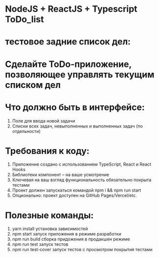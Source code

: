 # NodeJS + ReactJS + Typescript    ToDo_list 

# тестовое задние список дел:
# Сделайте ToDo-приложение, позволяющее управлять текущим списком дел 
# Что должно быть в интерфейсе:
1. Поле для ввода новой задачи
2. Списки всех задач, невыполненных и выполненных задач (по отдельности)

# Требования к коду:
1. Приложение создано с использованием TypeScript, React и React Hooks
2. Библиотеки компонент – на ваше усмотрение
3. Ключевая на ваш взгляд функциональность обязательно покрыта тестами
4. Проект должен запускаться командой npm i && npm run start
5. Опционально: проект доступен на GitHub Pages/Vercel/etc.



# Полезные команды:
1. yarn install       установка зависимостей
2. npm start          запуск приложения в режиме разработки
3. npm run build      сборка придожения в продакшен режиме
4. npm run test       запуск тестов
5. npm run test-cover запуск тестов с просмотром покрытия тестами 













